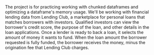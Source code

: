 The project is for practicing working with chunked dataframes and optimizing a dataframe's memory usage. 
We'll be working with financial lending data from Lending Club, a marketplace for personal loans that matches borrowers with investors. 
Qualified investors can view the borrower's credit score, the purpose of the loan, and other details in the loan applications. 
Once a lender is ready to back a loan, it selects the amount of money it wants to fund. 
When the loan amount the borrower requested is fully funded, the borrower receives the money, minus the origination fee that Lending Club charges.
